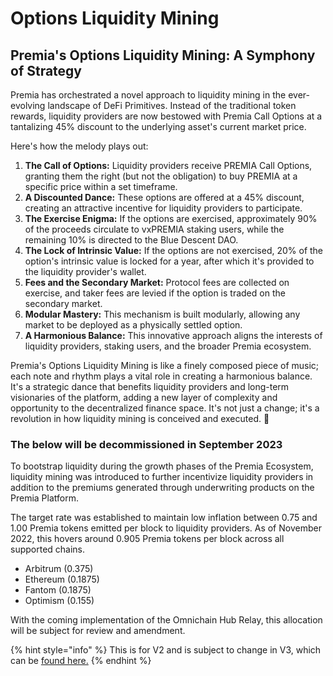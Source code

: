 # Options Liquidity Mining

## Premia's Options Liquidity Mining: A Symphony of Strategy

Premia has orchestrated a novel approach to liquidity mining in the ever-evolving landscape of DeFi Primitives. Instead of the traditional token rewards, liquidity providers are now bestowed with Premia Call Options at a tantalizing 45% discount to the underlying asset's current market price.

Here's how the melody plays out:

1. **The Call of Options:** Liquidity providers receive PREMIA Call Options, granting them the right (but not the obligation) to buy PREMIA at a specific price within a set timeframe.
2. **A Discounted Dance:** These options are offered at a 45% discount, creating an attractive incentive for liquidity providers to participate.
3. **The Exercise Enigma:** If the options are exercised, approximately 90% of the proceeds circulate to vxPREMIA staking users, while the remaining 10% is directed to the Blue Descent DAO.
4. **The Lock of Intrinsic Value:** If the options are not exercised, 20% of the option's intrinsic value is locked for a year, after which it's provided to the liquidity provider's wallet.
5. **Fees and the Secondary Market:** Protocol fees are collected on exercise, and taker fees are levied if the option is traded on the secondary market.
6. **Modular Mastery:** This mechanism is built modularly, allowing any market to be deployed as a physically settled option.
7. **A Harmonious Balance:** This innovative approach aligns the interests of liquidity providers, staking users, and the broader Premia ecosystem.

Premia's Options Liquidity Mining is like a finely composed piece of music; each note and rhythm plays a vital role in creating a harmonious balance. It's a strategic dance that benefits liquidity providers and long-term visionaries of the platform, adding a new layer of complexity and opportunity to the decentralized finance space. It's not just a change; it's a revolution in how liquidity mining is conceived and executed. 🎵

### The below will be decommissioned in September 2023

To bootstrap liquidity during the growth phases of the Premia Ecosystem, liquidity mining was introduced to further incentivize liquidity providers in addition to the premiums generated through underwriting products on the Premia Platform.

The target rate was established to maintain low inflation between 0.75 and 1.00 Premia tokens emitted per block to liquidity providers. As of November 2022, this hovers around 0.905 Premia tokens per block across all supported chains.

* Arbitrum (0.375)
* Ethereum (0.1875)
* Fantom (0.1875)
* Optimism (0.155)

With the coming implementation of the Omnichain Hub Relay, this allocation will be subject for review and amendment.

{% hint style="info" %}
This is for V2 and is subject to change in V3, which can be [found here.](protocol-commissions.md)
{% endhint %}
